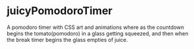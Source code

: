 # juicyPomodoroTimer
A pomodoro timer with CSS art and animations where as the countdown begins the tomato(pomodoro) in a glass getting squeezed, and then when the break timer begins the glass empties of juice. 
